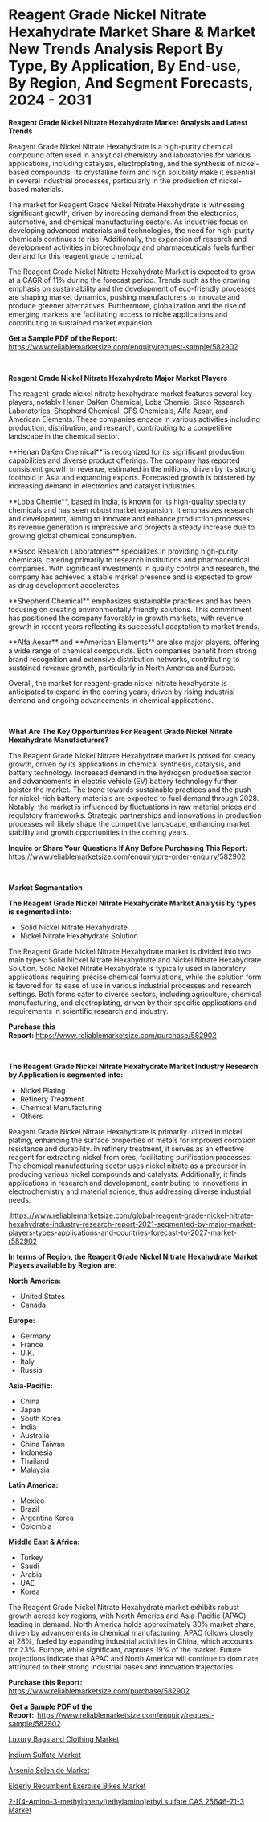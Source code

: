 <p><h1>Reagent Grade Nickel Nitrate Hexahydrate Market Share & Market New Trends Analysis Report By Type, By Application, By End-use, By Region, And Segment Forecasts, 2024 - 2031</h1></p><p><strong>Reagent Grade Nickel Nitrate Hexahydrate Market Analysis and Latest Trends</strong></p>
<p><p>Reagent Grade Nickel Nitrate Hexahydrate is a high-purity chemical compound often used in analytical chemistry and laboratories for various applications, including catalysis, electroplating, and the synthesis of nickel-based compounds. Its crystalline form and high solubility make it essential in several industrial processes, particularly in the production of nickel-based materials.</p><p>The market for Reagent Grade Nickel Nitrate Hexahydrate is witnessing significant growth, driven by increasing demand from the electronics, automotive, and chemical manufacturing sectors. As industries focus on developing advanced materials and technologies, the need for high-purity chemicals continues to rise. Additionally, the expansion of research and development activities in biotechnology and pharmaceuticals fuels further demand for this reagent grade chemical.</p><p>The Reagent Grade Nickel Nitrate Hexahydrate Market is expected to grow at a CAGR of 11% during the forecast period. Trends such as the growing emphasis on sustainability and the development of eco-friendly processes are shaping market dynamics, pushing manufacturers to innovate and produce greener alternatives. Furthermore, globalization and the rise of emerging markets are facilitating access to niche applications and contributing to sustained market expansion.</p></p>
<p><strong>Get a Sample PDF of the Report:&nbsp;</strong> <a href="https://www.reliablemarketsize.com/enquiry/request-sample/582902?utm_campaign=1169&utm_medium=2&utm_source=Github&utm_content=ia&utm_term=27092024&utm_id=reagent-grade-nickel-nitrate-hexahydrate">https://www.reliablemarketsize.com/enquiry/request-sample/582902</a></p>
<p>&nbsp;</p>
<p><strong>Reagent Grade Nickel Nitrate Hexahydrate Major Market Players</strong></p>
<p><p>The reagent-grade nickel nitrate hexahydrate market features several key players, notably Henan DaKen Chemical, Loba Chemie, Sisco Research Laboratories, Shepherd Chemical, GFS Chemicals, Alfa Aesar, and American Elements. These companies engage in various activities including production, distribution, and research, contributing to a competitive landscape in the chemical sector.</p><p>**Henan DaKen Chemical** is recognized for its significant production capabilities and diverse product offerings. The company has reported consistent growth in revenue, estimated in the millions, driven by its strong foothold in Asia and expanding exports. Forecasted growth is bolstered by increasing demand in electronics and catalyst industries.</p><p>**Loba Chemie**, based in India, is known for its high-quality specialty chemicals and has seen robust market expansion. It emphasizes research and development, aiming to innovate and enhance production processes. Its revenue generation is impressive and projects a steady increase due to growing global chemical consumption.</p><p>**Sisco Research Laboratories** specializes in providing high-purity chemicals, catering primarily to research institutions and pharmaceutical companies. With significant investments in quality control and research, the company has achieved a stable market presence and is expected to grow as drug development accelerates.</p><p>**Shepherd Chemical** emphasizes sustainable practices and has been focusing on creating environmentally friendly solutions. This commitment has positioned the company favorably in growth markets, with revenue growth in recent years reflecting its successful adaptation to market trends.</p><p>**Alfa Aesar** and **American Elements** are also major players, offering a wide range of chemical compounds. Both companies benefit from strong brand recognition and extensive distribution networks, contributing to sustained revenue growth, particularly in North America and Europe.</p><p>Overall, the market for reagent-grade nickel nitrate hexahydrate is anticipated to expand in the coming years, driven by rising industrial demand and ongoing advancements in chemical applications.</p></p>
<p>&nbsp;</p>
<p><strong>What Are The Key Opportunities For Reagent Grade Nickel Nitrate Hexahydrate Manufacturers?</strong></p>
<p><p>The Reagent Grade Nickel Nitrate Hexahydrate market is poised for steady growth, driven by its applications in chemical synthesis, catalysis, and battery technology. Increased demand in the hydrogen production sector and advancements in electric vehicle (EV) battery technology further bolster the market. The trend towards sustainable practices and the push for nickel-rich battery materials are expected to fuel demand through 2028. Notably, the market is influenced by fluctuations in raw material prices and regulatory frameworks. Strategic partnerships and innovations in production processes will likely shape the competitive landscape, enhancing market stability and growth opportunities in the coming years.</p></p>
<p><strong>Inquire or Share Your Questions If Any Before Purchasing This Report:</strong> <a href="https://www.reliablemarketsize.com/enquiry/pre-order-enquiry/582902?utm_campaign=1169&utm_medium=2&utm_source=Github&utm_content=ia&utm_term=27092024&utm_id=reagent-grade-nickel-nitrate-hexahydrate">https://www.reliablemarketsize.com/enquiry/pre-order-enquiry/582902</a></p>
<p>&nbsp;</p>
<p><strong>Market Segmentation</strong></p>
<p><strong>The Reagent Grade Nickel Nitrate Hexahydrate Market Analysis by types is segmented into:</strong></p>
<p><ul><li>Solid Nickel Nitrate Hexahydrate</li><li>Nickel Nitrate Hexahydrate Solution</li></ul></p>
<p><p>The Reagent Grade Nickel Nitrate Hexahydrate market is divided into two main types: Solid Nickel Nitrate Hexahydrate and Nickel Nitrate Hexahydrate Solution. Solid Nickel Nitrate Hexahydrate is typically used in laboratory applications requiring precise chemical formulations, while the solution form is favored for its ease of use in various industrial processes and research settings. Both forms cater to diverse sectors, including agriculture, chemical manufacturing, and electroplating, driven by their specific applications and requirements in scientific research and industry.</p></p>
<p><strong>Purchase this Report:&nbsp;</strong><a href="https://www.reliablemarketsize.com/purchase/582902?utm_campaign=1169&utm_medium=2&utm_source=Github&utm_content=ia&utm_term=27092024&utm_id=reagent-grade-nickel-nitrate-hexahydrate">https://www.reliablemarketsize.com/purchase/582902</a></p>
<p>&nbsp;</p>
<p><strong>The Reagent Grade Nickel Nitrate Hexahydrate Market Industry Research by Application is segmented into:</strong></p>
<p><ul><li>Nickel Plating</li><li>Refinery Treatment</li><li>Chemical Manufacturing</li><li>Others</li></ul></p>
<p><p>Reagent Grade Nickel Nitrate Hexahydrate is primarily utilized in nickel plating, enhancing the surface properties of metals for improved corrosion resistance and durability. In refinery treatment, it serves as an effective reagent for extracting nickel from ores, facilitating purification processes. The chemical manufacturing sector uses nickel nitrate as a precursor in producing various nickel compounds and catalysts. Additionally, it finds applications in research and development, contributing to innovations in electrochemistry and material science, thus addressing diverse industrial needs.</p></p>
<p><a href="https://www.reliablemarketsize.com/global-reagent-grade-nickel-nitrate-hexahydrate-industry-research-report-2021-segmented-by-major-market-players-types-applications-and-countries-forecast-to-2027-market-r582902?utm_campaign=1169&utm_medium=2&utm_source=Github&utm_content=ia&utm_term=27092024&utm_id=reagent-grade-nickel-nitrate-hexahydrate">&nbsp;https://www.reliablemarketsize.com/global-reagent-grade-nickel-nitrate-hexahydrate-industry-research-report-2021-segmented-by-major-market-players-types-applications-and-countries-forecast-to-2027-market-r582902</a></p>
<p><strong>In terms of Region, the Reagent Grade Nickel Nitrate Hexahydrate Market Players available by Region are:</strong></p>
<p>
    <p> <strong> North America: </strong>
        <ul>
            <li>United States</li>
            <li>Canada</li>
        </ul>
        </p> 
    <p> <strong> Europe: </strong>
        <ul>
            <li>Germany</li>
            <li>France</li>
            <li>U.K.</li>
            <li>Italy</li>
            <li>Russia</li>
        </ul>
        </p> 
    <p> <strong> Asia-Pacific: </strong>
        <ul>
            <li>China</li>
            <li>Japan</li>
            <li>South Korea</li>
            <li>India</li>
            <li>Australia</li>
            <li>China Taiwan</li>
            <li>Indonesia</li>
            <li>Thailand</li>
            <li>Malaysia</li>
        </ul>
        </p> 
    <p> <strong> Latin America: </strong>
        <ul>
            <li>Mexico</li>
            <li>Brazil</li>
            <li>Argentina Korea</li>
            <li>Colombia</li>
        </ul>
        </p> 
    <p> <strong> Middle East & Africa: </strong>
        <ul>
            <li>Turkey</li>
            <li>Saudi</li>
            <li>Arabia</li>
            <li>UAE</li>
            <li>Korea</li>
        </ul>
    </p>
    </p>
<p><p>The Reagent Grade Nickel Nitrate Hexahydrate market exhibits robust growth across key regions, with North America and Asia-Pacific (APAC) leading in demand. North America holds approximately 30% market share, driven by advancements in chemical manufacturing. APAC follows closely at 28%, fueled by expanding industrial activities in China, which accounts for 23%. Europe, while significant, captures 19% of the market. Future projections indicate that APAC and North America will continue to dominate, attributed to their strong industrial bases and innovation trajectories.</p></p>
<p><strong>Purchase this Report: </strong><a href="https://www.reliablemarketsize.com/purchase/582902?utm_campaign=1169&utm_medium=2&utm_source=Github&utm_content=ia&utm_term=27092024&utm_id=reagent-grade-nickel-nitrate-hexahydrate">https://www.reliablemarketsize.com/purchase/582902</a></p>
<p>&nbsp;<strong>Get a Sample PDF of the Report:&nbsp;&nbsp;</strong><a href="https://www.reliablemarketsize.com/enquiry/request-sample/582902?utm_campaign=1169&utm_medium=2&utm_source=Github&utm_content=ia&utm_term=27092024&utm_id=reagent-grade-nickel-nitrate-hexahydrate">https://www.reliablemarketsize.com/enquiry/request-sample/582902</a></p>
<p><strong></strong></p>
<p><p><a href="https://issuu.com/reportprime-2/docs/luxury-bags-and-clothing-market-siz_38ce340c5b7f69?utm_campaign=1169&utm_medium=2&utm_source=Github&utm_content=ia&utm_term=27092024&utm_id=reagent-grade-nickel-nitrate-hexahydrate">Luxury Bags and Clothing Market</a></p><p><a href="https://www.linkedin.com/pulse/global-indium-sulfate-market-size-expected-reach-cagr-56-report-526cc?utm_campaign=1169&utm_medium=2&utm_source=Github&utm_content=ia&utm_term=27092024&utm_id=reagent-grade-nickel-nitrate-hexahydrate">Indium Sulfate Market</a></p><p><a href="https://www.linkedin.com/pulse/arsenic-selenide-market-size-type-wafer-basedpowder-product-qixvc?utm_campaign=1169&utm_medium=2&utm_source=Github&utm_content=ia&utm_term=27092024&utm_id=reagent-grade-nickel-nitrate-hexahydrate">Arsenic Selenide Market</a></p><p><a href="https://issuu.com/reportprime-2/docs/elderly-recumbent-exercise-bikes-ma_240c66ab9483ed?utm_campaign=1169&utm_medium=2&utm_source=Github&utm_content=ia&utm_term=27092024&utm_id=reagent-grade-nickel-nitrate-hexahydrate">Elderly Recumbent Exercise Bikes Market</a></p><p><a href="https://github.com/pizolina/Market-Research-Report-List-6/blob/main/2-4-amino-3-methylphenylethylaminoethyl-sulfate-cas-25646-71-3-market.md?utm_campaign=1169&utm_medium=2&utm_source=Github&utm_content=ia&utm_term=27092024&utm_id=reagent-grade-nickel-nitrate-hexahydrate">2-[(4-Amino-3-methylphenyl)ethylamino]ethyl sulfate CAS 25646-71-3 Market</a></p></p>